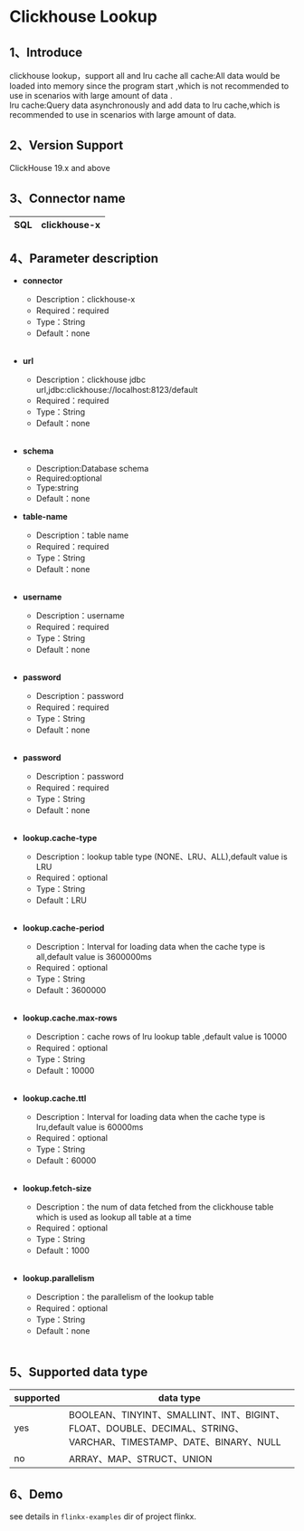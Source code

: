 # Clickhouse Lookup


## 1、Introduce
clickhouse lookup，support all and lru cache
all cache:All data would be loaded into memory since the program start ,which is not recommended to use in scenarios with large amount of data .<br />
lru cache:Query data asynchronously and  add data to lru cache,which is recommended to use in scenarios with large amount of data.

## 2、Version Support
ClickHouse 19.x and above

## 3、Connector name
| SQL | clickhouse-x |
|-----| --- |


## 4、Parameter description

- **connector**
   - Description：clickhouse-x
   - Required：required
   - Type：String
   - Default：none
   <br />

- **url**
   - Description：clickhouse jdbc url,jdbc:clickhouse://localhost:8123/default
   - Required：required
   - Type：String
   - Default：none
   <br />

- **schema**
    - Description:Database schema
    - Required:optional
    - Type:string
    - Default：none
      <br />

- **table-name**
   - Description：table name
   - Required：required
   - Type：String
   - Default：none
   <br />

- **username**
   - Description：username
   - Required：required
   - Type：String
   - Default：none
   <br />

- **password**
   - Description：password
   - Required：required
   - Type：String
   - Default：none
   <br />

- **password**
   - Description：password
   - Required：required
   - Type：String
   - Default：none
   <br />

- **lookup.cache-type**
   - Description：lookup table type (NONE、LRU、ALL),default value is LRU
   - Required：optional
   - Type：String
   - Default：LRU
   <br />

- **lookup.cache-period**
   - Description：Interval for loading data when the cache type is all,default value is 3600000ms
   - Required：optional
   - Type：String
   - Default：3600000
   <br />

- **lookup.cache.max-rows**
   - Description：cache rows of lru lookup table ,default value is 10000
   - Required：optional
   - Type：String
   - Default：10000
   <br />

- **lookup.cache.ttl**
   - Description：Interval for loading data when the cache type is lru,default value is 60000ms
   - Required：optional
   - Type：String
   - Default：60000
   <br />

- **lookup.fetch-size**
   - Description：the num of data fetched from the  clickhouse table which is used as lookup all table at a time
   - Required：optional
   - Type：String
   - Default：1000
   <br />

- **lookup.parallelism**
   - Description：the parallelism of the lookup table
   - Required：optional
   - Type：String
   - Default：none
   <br />

## 5、Supported data type

| supported | data type                                                                                          |
|-----------|----------------------------------------------------------------------------------------------------|
| yes       | BOOLEAN、TINYINT、SMALLINT、INT、BIGINT、FLOAT、DOUBLE、DECIMAL、STRING、VARCHAR、TIMESTAMP、DATE、BINARY、NULL |
| no        | ARRAY、MAP、STRUCT、UNION                                                                             |




## 6、Demo
see details in `flinkx-examples` dir of project flinkx.


